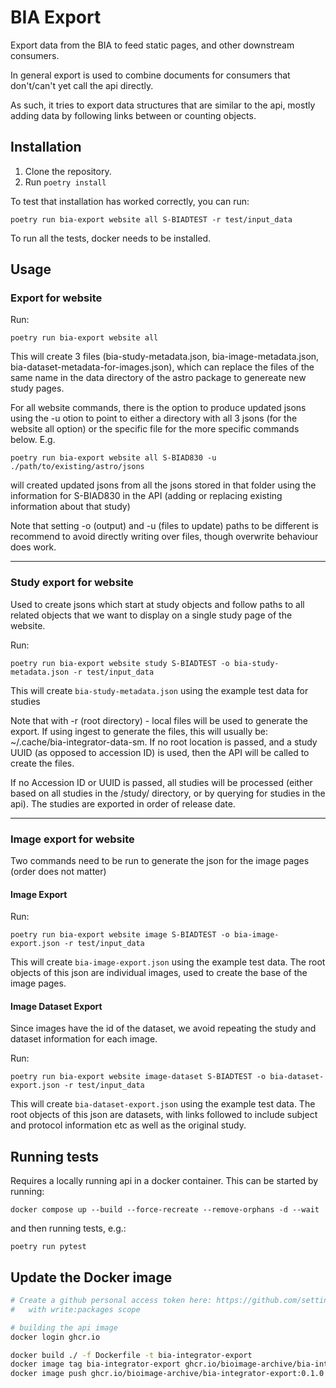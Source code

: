 BIA Export
==========

Export data from the BIA to feed static pages, and other downstream consumers. 

In general export is used to combine documents for consumers that don't/can't yet call the api directly.

As such, it tries to export data structures that are similar to the api, mostly adding data by following links between or counting objects.


Installation
------------

1. Clone the repository.
2. Run `poetry install`

To test that installation has worked correctly, you can run:

    poetry run bia-export website all S-BIADTEST -r test/input_data

To run all the tests, docker needs to be installed.


Usage
-----

### Export for website 

Run:

    poetry run bia-export website all


This will create 3 files (bia-study-metadata.json, bia-image-metadata.json, bia-dataset-metadata-for-images.json), which can replace the files of the same name in the data directory of the astro package to genereate new study pages.


For all website commands, there is the option to produce updated jsons using the -u otion to point to either a directory with all 3 jsons (for the website all option) or the specific file for the more specific commands below. E.g.

    poetry run bia-export website all S-BIAD830 -u ./path/to/existing/astro/jsons

will created updated jsons from all the jsons stored in that folder using the information for S-BIAD830 in the API (adding or replacing existing information about that study)

Note that setting -o (output) and -u (files to update) paths to be different is recommend to avoid directly writing over files, though overwrite behaviour does work.

-----
### Study export for website 

Used to create jsons which start at study objects and follow paths to all related objects that we want to display on a single study page of the website.

Run:

    poetry run bia-export website study S-BIADTEST -o bia-study-metadata.json -r test/input_data

This will create `bia-study-metadata.json` using the example test data for studies

Note that with -r (root directory) - local files will be used to generate the export. If using ingest to generate the files, this will usually be: ~/.cache/bia-integrator-data-sm. If no root location is passed, and a study UUID (as opposed to accession ID) is used, then the API will be called to create the files.

If no Accession ID or UUID is passed, all studies will be processed (either based on all studies in the <root-folder>/study/ directory, or by querying for studies in the api). The studies are exported in order of release date. 

----

### Image export for website

Two commands need to be run to generate the json for the image pages (order does not matter)

#### Image Export

Run:
    
    poetry run bia-export website image S-BIADTEST -o bia-image-export.json -r test/input_data

This will create `bia-image-export.json` using the example test data. The root objects of this json are individual images, used to create the base of the image pages.

#### Image Dataset Export

Since images have the id of the dataset, we avoid repeating the study and dataset information for each image.

Run:

    poetry run bia-export website image-dataset S-BIADTEST -o bia-dataset-export.json -r test/input_data

This will create `bia-dataset-export.json` using the example test data. The root objects of this json are datasets, with links followed to include subject and protocol information etc as well as the original study. 


Running tests
-----

Requires a locally running api in a docker container. This can be started by running:

    docker compose up --build --force-recreate --remove-orphans -d --wait

and then running tests, e.g.:

    poetry run pytest

## Update the Docker image

```sh
# Create a github personal access token here: https://github.com/settings/tokens
#   with write:packages scope

# building the api image
docker login ghcr.io

docker build ./ -f Dockerfile -t bia-integrator-export
docker image tag bia-integrator-export ghcr.io/bioimage-archive/bia-integrator-export:0.1.0
docker image push ghcr.io/bioimage-archive/bia-integrator-export:0.1.0
```
